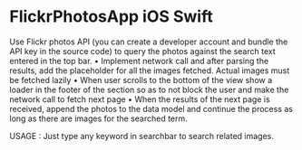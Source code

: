 # FlickrPhotosApp iOS Swift
Use Flickr photos API (you can create a developer account and bundle the API key in the source code) to query the photos against the search text entered in the top bar. • Implement network call and after parsing the results, add the placeholder for all the images fetched. Actual images must be fetched lazily • When user scrolls to the bottom of the view show a loader in the footer of the section so as to not block the user and make the network call to fetch next page • When the results of the next page is received, append the photos to the data model and continue the process as long as there are images for the searched term.

USAGE :
Just type any keyword in searchbar to search related images.
